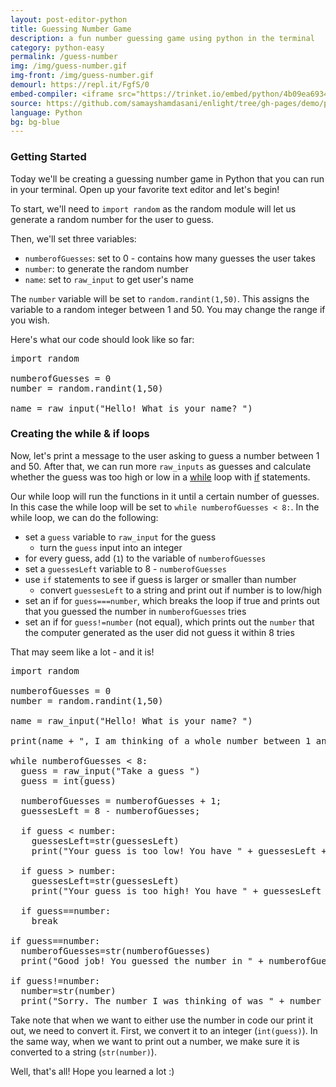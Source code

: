 ```yaml
---
layout: post-editor-python
title: Guessing Number Game
description: a fun number guessing game using python in the terminal
category: python-easy
permalink: /guess-number
img: /img/guess-number.gif
img-front: /img/guess-number.gif
demourl: https://repl.it/FgfS/0
embed-compiler: <iframe src="https://trinket.io/embed/python/4b09ea6934" width="100%" height="356" frameborder="0" marginwidth="0" marginheight="0" allowfullscreen></iframe>
source: https://github.com/samayshamdasani/enlight/tree/gh-pages/demo/python/guess-number
language: Python
bg: bg-blue
---
```


### Getting Started 

Today we'll be creating a guessing number game in Python that you can run in your terminal. Open up your favorite text editor and let's begin!

To start, we'll need to ```import random``` as the random module will let us generate a random number for the user to guess.

Then, we'll set three variables: 
- ```numberofGuesses```: set to 0 - contains how many guesses the user takes
- ```number```: to generate the random number
- ```name```: set to ```raw_input``` to get user's name

The ```number``` variable will be set to ```random.randint(1,50)```. This assigns the variable to a random integer between 1 and 50. You may change the range
if you wish. 

Here's what our code should look like so far:

<pre class="prettyprint">
import random

numberofGuesses = 0
number = random.randint(1,50)

name = raw_input("Hello! What is your name? ")
</pre>

### Creating the while & if loops

Now, let's print a message to the user asking to guess a number between 1 and 50. After that, we can run more ```raw_inputs``` as guesses and calculate whether the guess was too high or low in a [while](https://docs.python.org/2/reference/compound_stmts.html#the-while-statement) loop with [if](https://docs.python.org/2/reference/compound_stmts.html#the-if-statement) statements. 

Our while loop will run the functions in it until a certain number of guesses. In this case the while loop will be set to ```while numberofGuesses < 8:```.
In the while loop, we can do the following:
- set a ```guess``` variable to ```raw_input``` for the guess
  - turn the ```guess``` input into an integer
- for every guess, add (```1```) to the variable of ```numberofGuesses```
- set a ```guessesLeft``` variable to 8 - ```numberofGuesses```
- use ```if``` statements to see if guess is larger or smaller than number
  - convert ```guessesLeft``` to a string and print out if number is to low/high
- set an if for ```guess===number```, which breaks the loop if true and prints out that you guessed the number in ```numberofGuesses``` tries
- set an if for ```guess!=number``` (not equal), which prints out the ```number``` that the computer generated as the user did not guess it within 8 tries

That may seem like a lot - and it is! 

<pre class="prettyprint">
import random

numberofGuesses = 0
number = random.randint(1,50)

name = raw_input("Hello! What is your name? ")

print(name + ", I am thinking of a whole number between 1 and 50. Can you guess what it is?")

while numberofGuesses < 8: 
  guess = raw_input("Take a guess ")
  guess = int(guess)

  numberofGuesses = numberofGuesses + 1;
  guessesLeft = 8 - numberofGuesses;

  if guess < number:
    guessesLeft=str(guessesLeft)
    print("Your guess is too low! You have " + guessesLeft + " guesses left")

  if guess > number:
    guessesLeft=str(guessesLeft)
    print("Your guess is too high! You have " + guessesLeft + " guesses left")

  if guess==number:
    break

if guess==number:
  numberofGuesses=str(numberofGuesses)
  print("Good job! You guessed the number in " + numberofGuesses + " tries :)")

if guess!=number:
  number=str(number)
  print("Sorry. The number I was thinking of was " + number + " :)")
</pre>

Take note that when we want to either use the number in code our print it out, we need to convert it. First, we convert it to an integer (```int(guess)```). In the same way, when we want to print out a number, we make sure it is converted to a string (```str(number)```).

Well, that's all! Hope you learned a lot :)




